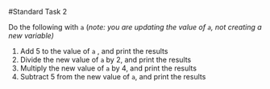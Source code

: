 #Standard Task 2

Do the following with `a` (*note: you are updating the value of `a`, not creating a new variable)*

1. Add 5 to the value of `a` , and print the results
2. Divide the new value of `a` by 2, and print the results
3. Multiply the new value of `a` by 4, and print the results
4. Subtract 5 from the new value of `a`, and print the results